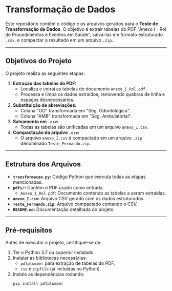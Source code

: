 # Transformação de Dados

Este repositório contém o código e os arquivos gerados para o **Teste de Transformação de Dados**. O objetivo é extrair tabelas do PDF "Anexo I - Rol de Procedimentos e Eventos em Saúde", salvá-las em formato estruturado `.csv`, e compactar o resultado em um arquivo `.zip`.

---

## Objetivos do Projeto

O projeto realiza as seguintes etapas:
1. **Extração das tabelas do PDF:**
   - Localiza e extrai as tabelas do documento `Anexo_I_Rol.pdf`.
   - Processa e limpa os dados extraídos, removendo quebras de linha e espaços desnecessários.
2. **Substituição de abreviações:**
   - Coluna "OD" transformada em "Seg. Odontológica".
   - Coluna "AMB" transformada em "Seg. Ambulatorial".
3. **Salvamento em `.csv`:**
   - Todas as tabelas são unificadas em um arquivo `anexo_I.csv`.
4. **Compactação do arquivo `.csv`:**
   - O arquivo `anexo_I.csv` é compactado em um arquivo `.zip` denominado `Teste_Fernando.zip`.

---

## Estrutura dos Arquivos

- **`transformacao.py`:** Código Python que executa todas as etapas mencionadas.
- **`pdfs/`:** Contém o PDF usado como entrada.
  - `Anexo_I_Rol.pdf`: Documento contendo as tabelas a serem extraídas.
- **`anexo_I.csv`:** Arquivo CSV gerado com os dados estruturados.
- **`Teste_Fernando.zip`:** Arquivo compactado contendo o CSV.
- **`README.md`:** Documentação detalhada do projeto.

---

## Pré-requisitos

Antes de executar o projeto, certifique-se de:
1. Ter o Python 3.7 ou superior instalado.
2. Instalar as bibliotecas necessárias:
   - `pdfplumber` para extração de tabelas do PDF.
   - `csv` e `zipfile` (já incluídas no Python).
3. Instale as dependências rodando:
   ```bash
   pip install pdfplumber
